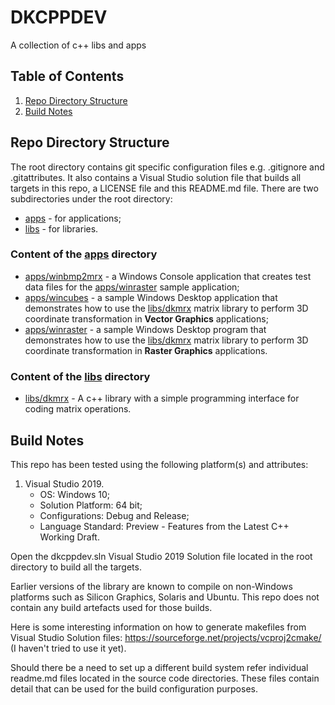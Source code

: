# DKCPPDEV
A collection of c++ libs and apps

## Table of Contents
1. [Repo Directory Structure](#repo-directory-structure)
2. [Build Notes](#build-notes)


## Repo Directory Structure

The root directory contains git specific configuration files e.g. .gitignore and .gitattributes. It also contains a Visual Studio solution file that builds all targets in this repo, a LICENSE file and this README.md file. There are two subdirectories under the root directory:
 * [apps](apps) - for applications;
 * [libs](libs) - for libraries.
 
### Content of the [apps](apps) directory 
 * [apps/winbmp2mrx](apps/winbmp2mrx) - a Windows Console application that creates test data files for the [apps/winraster](apps/winraster) sample application;
 * [apps/wincubes](apps/wincubes) - a sample Windows Desktop application that demonstrates how to use the [libs/dkmrx](libs/dkmrx) matrix library to perform 3D coordinate transformation in **Vector Graphics** applications;
 * [apps/winraster](apps/winraster) - a sample Windows Desktop program that demonstrates how to use the [libs/dkmrx](libs/dkmrx) matrix library to perform 3D coordinate transformation in **Raster Graphics** applications.

### Content of the [libs](libs) directory 
 * [libs/dkmrx](libs/dkmrx) - A c++ library with a simple programming interface for coding matrix operations.

## Build Notes

This repo has been tested using the following platform(s) and attributes:
1. Visual Studio 2019.
   - OS: Windows 10;
   - Solution Platform: 64 bit;
   - Configurations: Debug and Release;
   - Language Standard: Preview - Features from the Latest C++ Working Draft.

Open the dkcppdev.sln Visual Studio 2019 Solution file located in the root directory to build all the targets.

Earlier versions of the library are known to compile on non-Windows platforms such as Silicon Graphics, Solaris and Ubuntu. This repo does not contain any build artefacts used for those builds. 

Here is some interesting information on how to generate makefiles from Visual Studio Solution files:
https://sourceforge.net/projects/vcproj2cmake/ (I haven't tried to use it yet).

Should there be a need to set up a different build system refer individual readme.md files located in the source code directories. These files contain detail that can be used for the build configuration purposes.
